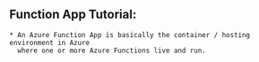 ## Function App Tutorial:
```
* An Azure Function App is basically the container / hosting environment in Azure
  where one or more Azure Functions live and run.
```
